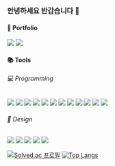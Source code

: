 ### 안녕하세요 반갑습니다 👋

#### 💾 Portfolio
<a href="https://www.notion.so/twoju/Portfolio-a13d8899ceee4f02b96b74bf901b20e6?pvs=4" target="_blank"><img src="https://img.shields.io/badge/notion-F5EEDC?style=flat&logo=notion&logoColor=000000"/></a>
<a href="https://www.behance.net/dnjswn9178" target="_blank"><img src="https://img.shields.io/badge/behance-1769FF?style=flat&logo=behance&logoColor=ffffff"/></a>

#### 📚 Tools
###### 💻 Programming
<a href="..." target="_blank"><img src="https://img.shields.io/badge/react-61DAFB?style=flat&logo=react&logoColor=ffffff"/></a>
<a href="..." target="_blank"><img src="https://img.shields.io/badge/typescript-3178C6?style=flat&logo=typescript&logoColor=ffffff"/></a>
<a href="..." target="_blank"><img src="https://img.shields.io/badge/javascript-F7DF1E?style=flat&logo=javascript&logoColor=ffffff"/></a>
<a href="..." target="_blank"><img src="https://img.shields.io/badge/python-3776AB?style=flat&logo=python&logoColor=ffffff"/></a>
<a href="..." target="_blank"><img src="https://img.shields.io/badge/html-E34F26?style=flat&logo=html5&logoColor=ffffff"/></a>
<a href="..." target="_blank"><img src="https://img.shields.io/badge/css-1572B6?style=flat&logo=css3&logoColor=ffffff"/></a>
<a href="..." target="_blank"><img src="https://img.shields.io/badge/storybook-FF4785?style=flat&logo=storybook&logoColor=ffffff"/></a>
<a href="..." target="_blank"><img src="https://img.shields.io/badge/styled components-DB7093?style=flat&logo=styledcomponents&logoColor=ffffff"/></a>
<a href="..." target="_blank"><img src="https://img.shields.io/badge/sass-CC6699?style=flat&logo=sass&logoColor=ffffff"/></a>
<a href="..." target="_blank"><img src="https://img.shields.io/badge/next.js-000000?style=flat&logo=nextdotjs&logoColor=ffffff"/></a>
<a href="..." target="_blank"><img src="https://img.shields.io/badge/vue.js-4FC08D?style=flat&logo=vuedotjs&logoColor=ffffff"/></a>
<a href="..." target="_blank"><img src="https://img.shields.io/badge/sqlite-003B57?style=flat&logo=sqlite&logoColor=ffffff"/></a>


###### 🎨 Design
<a href="..." target="_blank"><img src="https://img.shields.io/badge/figma-F24E1E?style=flat&logo=figma&logoColor=000000"/></a>
<a href="..." target="_blank"><img src="https://img.shields.io/badge/illustrator-FF9A00?style=flat&logo=adobeillustrator&logoColor=000000"/></a>
<a href="..." target="_blank"><img src="https://img.shields.io/badge/photoshop-31A8FF?style=flat&logo=adobephotoshop&logoColor=000000"/></a>
<a href="..." target="_blank"><img src="https://img.shields.io/badge/aftereffects-9999FF?style=flat&logo=adobeaftereffects&logoColor=000000"/></a>
<a href="..." target="_blank"><img src="https://img.shields.io/badge/cinema4d-011A6A?style=flat&logo=cinema4d&logoColor=ffffff"/></a>

[![Solved.ac 프로필](http://mazassumnida.wtf/api/v2/generate_badge?boj=twoju)](https://solved.ac/twoju)
[![Top Langs](https://github-readme-stats.vercel.app/api/top-langs/?username=twoju&langs_count=6&layout=compact)](https://github.com/twoju/github-readme-stats)

<!--
**twoju/twoju** is a ✨ _special_ ✨ repository because its `README.md` (this file) appears on your GitHub profile.

Here are some ideas to get you started:

- 🔭 I’m currently working on ...
- 🌱 I’m currently learning ...
- 👯 I’m looking to collaborate on ...
- 🤔 I’m looking for help with ...
- 💬 Ask me about ...
- 📫 How to reach me: ...
- 😄 Pronouns: ...
- ⚡ Fun fact: ...
-->
